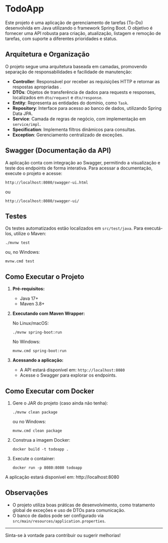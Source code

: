 # TodoApp

Este projeto é uma aplicação de gerenciamento de tarefas (To-Do) desenvolvida em Java utilizando o framework Spring Boot. O objetivo é fornecer uma API robusta para criação, atualização, listagem e remoção de tarefas, com suporte a diferentes prioridades e status.

## Arquitetura e Organização

O projeto segue uma arquitetura baseada em camadas, promovendo separação de responsabilidades e facilidade de manutenção:

- **Controller**: Responsável por receber as requisições HTTP e retornar as respostas apropriadas .
- **DTOs**: Objetos de transferência de dados para requests e responses, localizados em `dto/request` e `dto/response`.
- **Entity**: Representa as entidades do domínio, como `Task`.
- **Repository**: Interface para acesso ao banco de dados, utilizando Spring Data JPA.
- **Service**: Camada de regras de negócio, com implementação em `service/impl`.
- **Specification**: Implementa filtros dinâmicos para consultas.
- **Exception**: Gerenciamento centralizado de exceções.

## Swagger (Documentação da API)

A aplicação conta com integração ao Swagger, permitindo a visualização e teste dos endpoints de forma interativa. Para acessar a documentação, execute o projeto e acesse:

```
http://localhost:8080/swagger-ui.html
```

ou

```
http://localhost:8080/swagger-ui/
```

## Testes

Os testes automatizados estão localizados em `src/test/java`. Para executá-los, utilize o Maven:

```
./mvnw test
```

ou, no Windows:

```
mvnw.cmd test
```

## Como Executar o Projeto

1. **Pré-requisitos:**
   - Java 17+
   - Maven 3.8+

2. **Executando com Maven Wrapper:**

   No Linux/macOS:
   ```
   ./mvnw spring-boot:run
   ```
   No Windows:
   ```
   mvnw.cmd spring-boot:run
   ```

3. **Acessando a aplicação:**
   - A API estará disponível em: `http://localhost:8080`
   - Acesse o Swagger para explorar os endpoints.

## Como Executar com Docker

1. Gere o JAR do projeto (caso ainda não tenha):
   ```
   ./mvnw clean package
   ```
   ou no Windows:
   ```
   mvnw.cmd clean package
   ```

2. Construa a imagem Docker:
   ```
   docker build -t todoapp .
   ```

3. Execute o container:
   ```
   docker run -p 8080:8080 todoapp
   ```

A aplicação estará disponível em: http://localhost:8080

## Observações

- O projeto utiliza boas práticas de desenvolvimento, como tratamento global de exceções e uso de DTOs para comunicação.
- O banco de dados pode ser configurado via `src/main/resources/application.properties`.

---

Sinta-se à vontade para contribuir ou sugerir melhorias!
